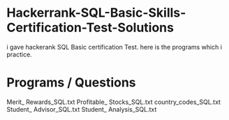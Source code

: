 # Hackerrank-SQL-Basic-Skills-Certification-Test-Solutions
i gave hackerank SQL Basic certification Test. here is the programs which i practice.

# Programs / Questions
Merit_ Rewards_SQL.txt
Profitable_ Stocks_SQL.txt
country_codes_SQL.txt
Student_ Advisor_SQL.txt
Student_ Analysis_SQL.txt
